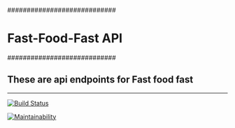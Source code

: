 ############################
#  Fast-Food-Fast API
############################

<h2>These are api endpoints for Fast food fast</h2>
<hr>

[![Build Status](https://travis-ci.org/DennisMufasa/ADC2.svg?branch=ft-build-v1)](https://travis-ci.org/DennisMufasa/ADC2)

[![Maintainability](https://api.codeclimate.com/v1/badges/34b921b34f3f133d2130/maintainability)](https://codeclimate.com/github/DennisMufasa/ADC2/maintainability)
